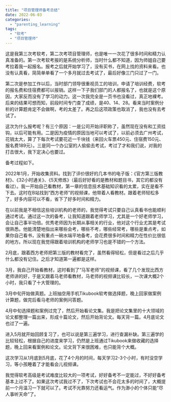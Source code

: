 ```yaml
---
title: "项目管理师备考总结"
date: 2022-06-03
categories: 
  - "parenting_learning"
tags: 
  - "软考"
  - "项目管理师"
---
```


这是我第三次考软考，第二次考项目管理师，也是唯一一次花了很多时间和精力认真准备的。第一次考软考报的是系统分析师，当时什么都不知道，因为师姐自己要考拉着我一起报名。报考之后就开始学习了，没有买书，在网上找的资料来看。也没有认真看，简简单单看了一个多月就过去考试了，最后好像三门只过了一门。

第二次是参加工作以后，当时部门领导很重视员工的培训，申请了培训经费，软考的报名费和住宿费都可以报销。这样一下子我们部门的人都报名了，也就是这个原因，大家反而没有了学习的动力。这一次我完全是一页书也没看过，真正地裸考。后来的结果可想而知，前段时间专门查了成绩，是40、14、28。看来当时案例分析的计算题肯定不会做啊，考的太差了。再之后这项政策也取消了，我也没有去考试了。

这次为什么报考呢？有三个原因：一是公司开始评职称了，虽然现在没有和工资挂钩，以后可能有用。二是因为疫情的原因当地可以考试了，以前必须去广州考试，花销太大，算了下每次考试要花近一千块钱（来回火车票450元、住宿费150元、报名费189元）。三是同一个办公室的人偷偷去考试，考过了才和我们说，对我的打击很大，我下定决心也要过。

备考过程如下。

2022年1月，开始收集资料。找到了评价很好的几本书的电子版：《官方第三版教材》、《32小时通关》、《5天修炼》（最后好好看的是教材和题目书，其它的都没有看过）。我一开始自己看教材，第一章的信息技术基础知识看的太累，实在是看不下去。这时在B站找到“西方老师”的视频课，他带着人看教材。跟着老师轻松多了，好多内容可以不看，省下了好多时间和精力。

在以前我是不相信这些培训机构的老师的，我觉得考试只要自己认真看书也能顺利通过考试。通过这一次的备考，让我知道跟着老师学习，尤其是一个好老师学习，会让自己事半功倍。优秀老师因为长期从事相关的行业，他对这个行业尤其是考试很熟悉。他能清楚地指出来哪些会考，哪些不考，哪些经常考，哪些是重点考，如果你自己看书，没有重点一碗水端平地备考，会花费很多时间和精力在性价比很低的地方。所以现在我觉得跟着培训机构的老师学习也是不错的一个方法。

2月底，跟着西方老师把第三版的教材看完了，虽然看得轻松，但是看过之后几乎什么都没有记住。之后才知道第一遍都是这样。

3月，我自己开始看教材，这时看到了“马军老师”的视频课，看了几个发现比西方老师讲的好，于是又跟着马老师看教材，马老师的视频课比较长，一次课大概2个小时，我只看了十大管理的。

3月中旬开始做真题。上班抽空用手机Tikubook软考做选择题，晚上回家做案例计算题，做完后看马老师的案例问答题。

4月中旬选择题和案例过完了，然后开始看论文集。我是把论文集里的十大领域的论文都整理一篇出来，形成十篇论文，然后开始背论文。每天背一篇。4月底论文也过了一遍。

进入5月就开始回顾复习了，也可以说是第三遍学习，进行查漏补缺。第三遍学的比较轻松，根据自己的进度来学习，仍然是上班通过Tikubook来做收藏的选择题，晚上回来看案例和论文。论文背下来很困难，也只能背个大概。

这次学习从1月底到5月底，花了4个月的时间，每天学习2-3个小时，有时没空学习，等小孩睡着了才能看会儿视频课。

我觉得软考高级是考试难度比较大的一项考试，好好备考不一定能过，不好好备考基本上过不了。如果这次考试我过不了，下次考试也不会花太多的时间了，大概提前一个月温习一下就可以了。考试不光靠努力还看运气。作为渺小的个体只能“尽人事听天命”了。
